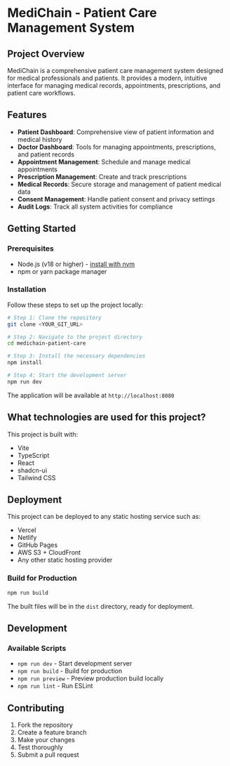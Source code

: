 # MediChain - Patient Care Management System

## Project Overview

MediChain is a comprehensive patient care management system designed for medical professionals and patients. It provides a modern, intuitive interface for managing medical records, appointments, prescriptions, and patient care workflows.

## Features

- **Patient Dashboard**: Comprehensive view of patient information and medical history
- **Doctor Dashboard**: Tools for managing appointments, prescriptions, and patient records
- **Appointment Management**: Schedule and manage medical appointments
- **Prescription Management**: Create and track prescriptions
- **Medical Records**: Secure storage and management of patient medical data
- **Consent Management**: Handle patient consent and privacy settings
- **Audit Logs**: Track all system activities for compliance

## Getting Started

### Prerequisites

- Node.js (v18 or higher) - [install with nvm](https://github.com/nvm-sh/nvm#installing-and-updating)
- npm or yarn package manager

### Installation

Follow these steps to set up the project locally:

```sh
# Step 1: Clone the repository
git clone <YOUR_GIT_URL>

# Step 2: Navigate to the project directory
cd medichain-patient-care

# Step 3: Install the necessary dependencies
npm install

# Step 4: Start the development server
npm run dev
```

The application will be available at `http://localhost:8080`

## What technologies are used for this project?

This project is built with:

- Vite
- TypeScript
- React
- shadcn-ui
- Tailwind CSS

## Deployment

This project can be deployed to any static hosting service such as:

- Vercel
- Netlify
- GitHub Pages
- AWS S3 + CloudFront
- Any other static hosting provider

### Build for Production

```sh
npm run build
```

The built files will be in the `dist` directory, ready for deployment.

## Development

### Available Scripts

- `npm run dev` - Start development server
- `npm run build` - Build for production
- `npm run preview` - Preview production build locally
- `npm run lint` - Run ESLint

## Contributing

1. Fork the repository
2. Create a feature branch
3. Make your changes
4. Test thoroughly
5. Submit a pull request
